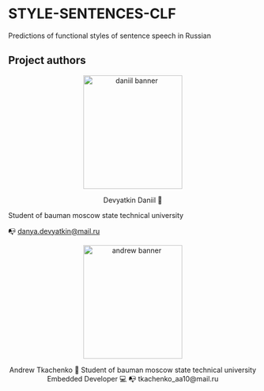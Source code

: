 # STYLE-SENTENCES-CLF
Predictions of functional styles of sentence speech in Russian

## Project authors
<p align="center">
<img width="200" height="230" src="https://user-images.githubusercontent.com/48509639/208299517-5beed843-1348-4fe6-82e7-6e853c036472.png" alt="daniil banner">
 </p>
<p align="center">
Devyatkin Daniil 👋
 
Student of bauman moscow state technical university
 
📭 danya.devyatkin@mail.ru
 </p>
<p align="center">
<img width="200" height="230" src="https://user-images.githubusercontent.com/48509639/208299505-7fa1161e-0641-47f7-9746-eacb9e6a03be.png" alt="andrew banner">
<p align="center">
Andrew Tkachenko 👋
Student of bauman moscow state technical university
Embedded Developer 💻
📭 tkachenko_aa10@mail.ru
 </p>

